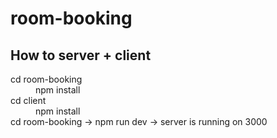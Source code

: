 # room-booking
<h2>How to server +  client</h2>

<dl>
<dt>cd room-booking</dt>
<dd>npm install</dd>
<dt>cd client</dt>
<dd>npm install</dd>
<dt>cd room-booking -> npm run dev -> server is running on 3000</dt>
</dl>
